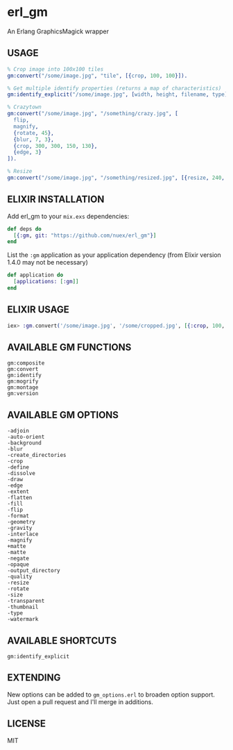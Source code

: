 # erl_gm

An Erlang GraphicsMagick wrapper

## USAGE

```erlang
% Crop image into 100x100 tiles
gm:convert("/some/image.jpg", "tile", [{crop, 100, 100}]).

% Get multiple identify properties (returns a map of characteristics)
gm:identify_explicit("/some/image.jpg", [width, height, filename, type]).

% Crazytown
gm:convert("/some/image.jpg", "/something/crazy.jpg", [
  flip,
  magnify,
  {rotate, 45},
  {blur, 7, 3},
  {crop, 300, 300, 150, 130},
  {edge, 3}
]).

% Resize
gm:convert("/some/image.jpg", "/something/resized.jpg", [{resize, 240, 240}]).
```

## ELIXIR INSTALLATION

Add erl_gm to your `mix.exs` dependencies:

```elixir
def deps do
  [{:gm, git: "https://github.com/nuex/erl_gm"}]
end
```

List the `:gm` application as your application dependency (from Elixir version 1.4.0 may not be necessary)

```elixir
def application do
  [applications: [:gm]]
end
```

## ELIXIR USAGE

```elixir
iex> :gm.convert('/some/image.jpg', '/some/cropped.jpg', [{:crop, 100, 100}])
```

## AVAILABLE GM FUNCTIONS

```
gm:composite
gm:convert
gm:identify
gm:mogrify
gm:montage
gm:version
```

## AVAILABLE GM OPTIONS

```
-adjoin
-auto-orient
-background
-blur
-create_directories
-crop
-define
-dissolve
-draw
-edge
-extent
-flatten
-fill
-flip
-format
-geometry
-gravity
-interlace
-magnify
+matte
-matte
-negate
-opaque
-output_directory
-quality
-resize
-rotate
-size
-transparent
-thumbnail
-type
-watermark
```

## AVAILABLE SHORTCUTS

```
gm:identify_explicit
```

## EXTENDING

New options can be added to `gm_options.erl` to broaden option support. Just open a pull request and I'll merge in additions.

## LICENSE

MIT
